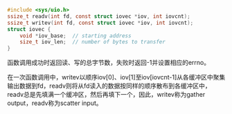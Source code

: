 ```c
#include <sys/uio.h>
ssize_t readv(int fd, const struct iovec *iov, int iovcnt);
ssize_t writev(int fd, const struct iovec *iov, int iovcnt);
struct iovec {
    void *iov_base;  // starting address
    size_t iov_len;  // number of bytes to transfer
}
```

函数调用成功时返回读、写的总字节数，失败时返回-1并设置相应的errno。

在一次函数调用中，writev以顺序iov[0]、iov[1]至iov[iovcnt-1]从各缓冲区中聚集输出数据到fd，readv则将从fd读入的数据按同样的顺序散布到各缓冲区中，readv总是先填满一个缓冲区，然后再填下一个，因此，writev称为gather output，readv称为scatter input。